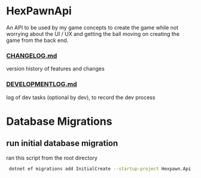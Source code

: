 # HexPawnApi

An API to be used by my game concepts to create the game while not worrying about the UI / UX and getting the ball moving on creating the game from the back end.

### [CHANGELOG.md](Documentation%2FCHANGELOG.md)

version history of features and changes

### [DEVELOPMENTLOG.md](Documentation%2FDEVELOPMENTLOG.md)
    
log of dev tasks (optional by dev), to record the dev process


# Database Migrations

## run initial database migration

ran this script from the root directory

```bash
 dotnet ef migrations add InitialCreate --startup-project Hexpawn.Api --project HexPawn.Configuration  --output-dir "../HexPawn.Api/Migrations" --context ApplicationDbContext --json
```
